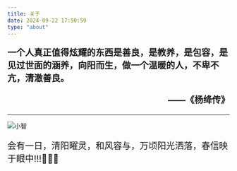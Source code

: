 ```yaml
---
title: 关于
date: 2024-09-22 17:50:59
type: "about"
---
```

<p style="font-size: 20px; font-weight: bold;">一个人真正值得炫耀的东西是善良，是教养，是包容，是见过世面的涵养，向阳而生，做一个温暖的人，不卑不亢，清澈善良。</p>
<p style="font-size: 20px; text-align: right; font-weight: bold;">——《杨绛传》</p>

------

![小智](https://bu.dusays.com/2024/12/19/6763bd1acb718.jpg)

<p style="font-size: 20px;">会有一日，清阳曜灵，和风容与，万顷阳光洒落，春信映于眼中!!!💐😄🎈</p>